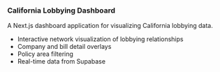 ### California Lobbying Dashboard

A Next.js dashboard application for visualizing California lobbying data.

- Interactive network visualization of lobbying relationships
- Company and bill detail overlays
- Policy area filtering
- Real-time data from Supabase
